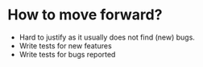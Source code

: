 # How to move forward?


* Hard to justify as it usually does not find (new) bugs.
* Write tests for new features
* Write tests for bugs reported


